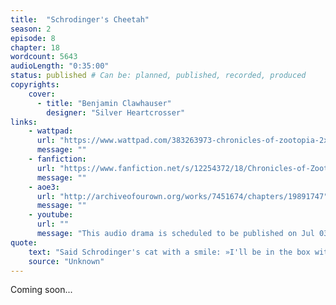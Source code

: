 ```yaml
---
title:  "Schrodinger's Cheetah"
season: 2
episode: 8
chapter: 18
wordcount: 5643
audioLength: "0:35:00"
status: published # Can be: planned, published, recorded, produced
copyrights:
    cover:
      - title: "Benjamin Clawhauser"
        designer: "Silver Heartcrosser"
links:
    - wattpad:
      url: "https://www.wattpad.com/383263973-chronicles-of-zootopia-2x08-schrodinger%27s-cheetah"
      message: ""
    - fanfiction:
      url: "https://www.fanfiction.net/s/12254372/18/Chronicles-of-Zootopia"
      message: ""
    - aoe3:
      url: "http://archiveofourown.org/works/7451674/chapters/19891747"
      message: ""
    - youtube:
      url: ""
      message: "This audio drama is scheduled to be published on Jul 03, 2017!"
quote:
    text: "Said Schrodinger's cat with a smile: »I'll be in the box with a vial. With the poison I'll be Quantum tangled you see, Thus alive and dead both all the while.«"
    source: "Unknown"
---
```

Coming soon...